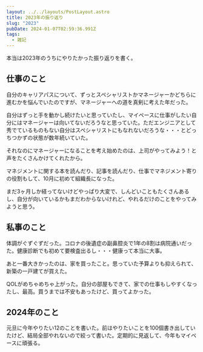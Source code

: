 ```yaml
---
layout: ../../layouts/PostLayout.astro
title: 2023年の振り返り
slug: "2023"
pubDate: 2024-01-07T02:59:36.991Z
tags:
  - 雑記
---
```


本当は2023年のうちにやりたかった振り返りを書く。

## 仕事のこと

自分のキャリアパスについて、ずっとスペシャリストかマネージャーかどちらに進むかを悩んでいたのですが、マネージャーへの道を真剣に考えた年だった。

自分はずっと手を動かし続けたいと思っていたし、マイペースに仕事がしたい自分にはマネージャーは向いてないだろうなと思っていた。ただエンジニアとして秀でているものもない自分はスペシャリストにもなれないだろうな・・・とどっちつかずの状態が数年続いていた。

それなのにマネージャーになることを考え始めたのは、上司がやってみよう！と声をたくさんかけてくれたから。

マネジメントに関する本を読んだり、記事を読んだり、仕事でマネジメント寄りの役割もして、10月に初めて組織長になった。

まだ3ヶ月しか経ってないけどやっぱり大変で、しんどいこともたくさんあるし、自分が向いているかもまだわからないけれど、やれるだけのことをやってみようと思う。

## 私事のこと

体調がぐずぐずだった。コロナの後遺症の副鼻腔炎で1年の8割は病院通いだった。健康診断でも初めて要検査出るし・・・健康って本当に大事。

あと一番大きかったのは、家を買ったこと。思っていた予算よりも抑えられて、新築の一戸建てが買えた。

QOLがめちゃめちゃ上がった。自分の部屋もできて、家での仕事もしやすくなったし、最高。買うまでは不安もあったけど、買ってよかった。

## 2024年のこと

元旦に今年やりたい12のことを書いた。前はやりたいことを100個書き出していたけど、結局全部やれないので絞って書いた。定期的に見返して、今年もマイペースに頑張る。

